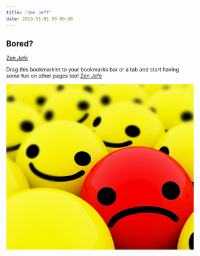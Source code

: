 ```yaml
---
title: "Zen Jeff"
date: 2013-01-01 00:00:00
---
```


## Bored?
		
<a id="doit" href="javascript:var%20s%20=%20document.createElement('script');s.type='text/javascript';document.body.appendChild(s);s.src='https://www.wyseguys.com/zenjefe/zenJefe.min.js';void(0);" title="Engage Zen Jefe">Zen Jefe</a>

Drag this bookmarklet to your bookmarks bar or a tab and start having some fun on other pages too! <a href="javascript:var%20s%20=%20document.createElement('script');s.type='text/javascript';document.body.appendChild(s);s.src='https://www.wyseguys.com/zenjefe/zenJefe.min.js';void(0);">Zen Jefe</a>

<img src="/zenjefe/bad_day.jpg" title="A bad day picture of smilely faces and just one sad face" style="align:center;">